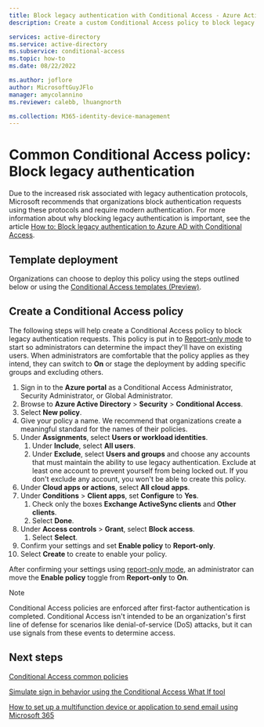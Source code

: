 ```yaml
---
title: Block legacy authentication with Conditional Access - Azure Active Directory
description: Create a custom Conditional Access policy to block legacy authentication protocols

services: active-directory
ms.service: active-directory
ms.subservice: conditional-access
ms.topic: how-to
ms.date: 08/22/2022

ms.author: joflore
author: MicrosoftGuyJFlo
manager: amycolannino
ms.reviewer: calebb, lhuangnorth

ms.collection: M365-identity-device-management
---
```

# Common Conditional Access policy: Block legacy authentication

Due to the increased risk associated with legacy authentication protocols, Microsoft recommends that organizations block authentication requests using these protocols and require modern authentication. For more information about why blocking legacy authentication is important, see the article [How to: Block legacy authentication to Azure AD with Conditional Access](block-legacy-authentication.md).

## Template deployment

Organizations can choose to deploy this policy using the steps outlined below or using the [Conditional Access templates (Preview)](concept-conditional-access-policy-common.md#conditional-access-templates-preview). 

## Create a Conditional Access policy

The following steps will help create a Conditional Access policy to block legacy authentication requests. This policy is put in to [Report-only mode](howto-conditional-access-insights-reporting.md) to start so administrators can determine the impact they'll have on existing users. When administrators are comfortable that the policy applies as they intend, they can switch to **On** or stage the deployment by adding specific groups and excluding others.

1. Sign in to the **Azure portal** as a Conditional Access Administrator, Security Administrator, or Global Administrator.
1. Browse to **Azure Active Directory** > **Security** > **Conditional Access**.
1. Select **New policy**.
1. Give your policy a name. We recommend that organizations create a meaningful standard for the names of their policies.
1. Under **Assignments**, select **Users or workload identities**.
   1. Under **Include**, select **All users**.
   1. Under **Exclude**, select **Users and groups** and choose any accounts that must maintain the ability to use legacy authentication. Exclude at least one account to prevent yourself from being locked out. If you don't exclude any account, you won't be able to create this policy.
1. Under **Cloud apps or actions**, select **All cloud apps**.
1. Under **Conditions** > **Client apps**, set **Configure** to **Yes**.
   1. Check only the boxes **Exchange ActiveSync clients** and **Other clients**.
   1. Select **Done**.
1. Under **Access controls** > **Grant**, select **Block access**.
   1. Select **Select**.
1. Confirm your settings and set **Enable policy** to **Report-only**.
1. Select **Create** to create to enable your policy.

After confirming your settings using [report-only mode](howto-conditional-access-insights-reporting.md), an administrator can move the **Enable policy** toggle from **Report-only** to **On**.

> [!NOTE]
> Conditional Access policies are enforced after first-factor authentication is completed. Conditional Access isn't intended to be an organization's first line of defense for scenarios like denial-of-service (DoS) attacks, but it can use signals from these events to determine access.

## Next steps

[Conditional Access common policies](concept-conditional-access-policy-common.md)

[Simulate sign in behavior using the Conditional Access What If tool](troubleshoot-conditional-access-what-if.md)

[How to set up a multifunction device or application to send email using Microsoft 365](/exchange/mail-flow-best-practices/how-to-set-up-a-multifunction-device-or-application-to-send-email-using-microsoft-365-or-office-365)
